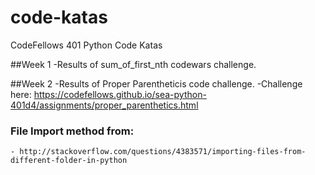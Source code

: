 # code-katas
CodeFellows 401 Python Code Katas

##Week 1
  -Results of sum_of_first_nth codewars challenge.

##Week 2
  -Results of Proper Parentheticis code challenge.
  -Challenge here: https://codefellows.github.io/sea-python-401d4/assignments/proper_parenthetics.html

  ### File Import method from:
    - http://stackoverflow.com/questions/4383571/importing-files-from-different-folder-in-python

